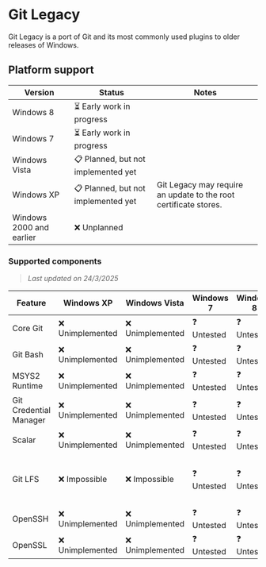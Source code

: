# Git Legacy

Git Legacy is a port of Git and its most commonly used plugins to older releases of Windows.

## Platform support

| Version | Status | Notes |
| ------- | ------ | ----- |
| Windows 8 | ⏳ Early work in progress |
| Windows 7 | ⏳ Early work in progress |
| Windows Vista | 📋 Planned, but not implemented yet |
| Windows XP | 📋 Planned, but not implemented yet | Git Legacy may require an update to the root certificate stores.
| Windows 2000 and earlier | ❌ Unplanned |

### Supported components

> *Last updated on 24/3/2025*

| Feature | Windows XP | Windows Vista | Windows 7 | Windows 8 | Notes |
| ------- | ---------- | ------------- | --------- | --------- | ----- |
| Core Git | ❌ Unimplemented | ❌ Unimplemented | ❓ Untested | ❓ Untested |
| Git Bash | ❌ Unimplemented | ❌ Unimplemented | ❓ Untested | ❓ Untested |
| MSYS2 Runtime | ❌ Unimplemented | ❌ Unimplemented | ❓ Untested | ❓ Untested |
| Git Credential Manager | ❌ Unimplemented | ❌ Unimplemented | ❓ Untested | ❓ Untested |
| Scalar | ❌ Unimplemented | ❌ Unimplemented | ❓ Untested | ❓ Untested |
| Git LFS | ❌ Impossible | ❌ Impossible | ❓ Untested | ❓ Untested | Go doesn't support XP and Vista.
| OpenSSH | ❌ Unimplemented | ❌ Unimplemented | ❓ Untested | ❓ Untested |
| OpenSSL | ❌ Unimplemented | ❌ Unimplemented | ❓ Untested | ❓ Untested |